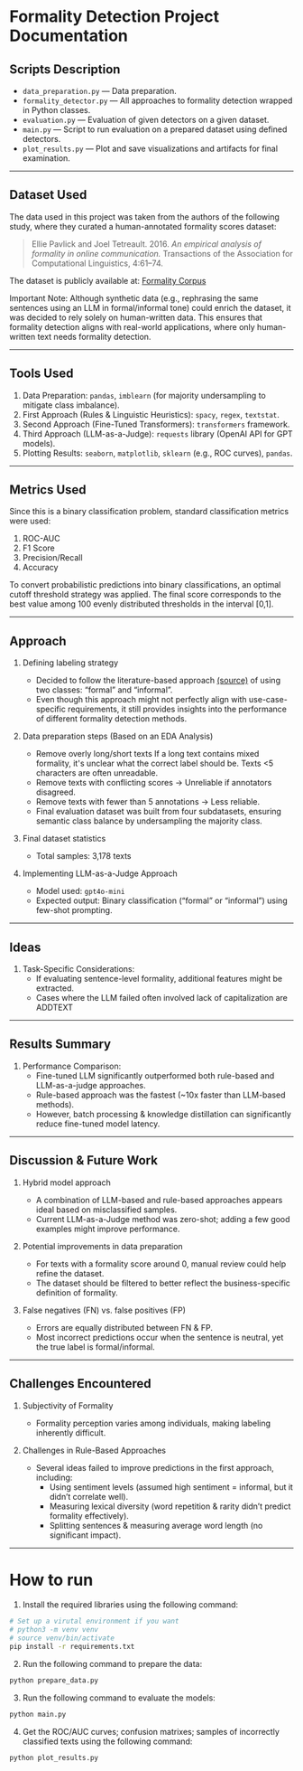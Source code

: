 # Formality Detection Project Documentation

## Scripts Description
<!-- [Github Repository](https://github.com/IgorFreik/Formality_Detection) -->
- `data_preparation.py` — Data preparation.
- `formality_detector.py` — All approaches to formality detection wrapped in Python classes.
- `evaluation.py` — Evaluation of given detectors on a given dataset.
- `main.py` — Script to run evaluation on a prepared dataset using defined detectors.
- `plot_results.py` — Plot and save visualizations and artifacts for final examination.

---

## Dataset Used

The data used in this project was taken from the authors of the following study, where they curated a human-annotated formality scores dataset:

> Ellie Pavlick and Joel Tetreault. 2016. *An empirical analysis of formality in online communication.* Transactions of the Association for Computational Linguistics, 4:61–74.

The dataset is publicly available at:
[Formality Corpus](http://www.seas.upenn.edu/~nlp/resources/formality-corpus.tgz)

Important Note: Although synthetic data (e.g., rephrasing the same sentences using an LLM in formal/informal tone) could enrich the dataset, it was decided to rely solely on human-written data. This ensures that formality detection aligns with real-world applications, where only human-written text needs formality detection.

---

## Tools Used
1. Data Preparation: `pandas`, `imblearn` (for majority undersampling to mitigate class imbalance).
2. First Approach (Rules & Linguistic Heuristics): `spacy`, `regex`, `textstat`.
3. Second Approach (Fine-Tuned Transformers): `transformers` framework.
4. Third Approach (LLM-as-a-Judge): `requests` library (OpenAI API for GPT models).
5. Plotting Results: `seaborn`, `matplotlib`, `sklearn` (e.g., ROC curves), `pandas`.

---

## Metrics Used

Since this is a binary classification problem, standard classification metrics were used:
1. ROC-AUC
2. F1 Score
3. Precision/Recall
4. Accuracy

To convert probabilistic predictions into binary classifications, an optimal cutoff threshold strategy was applied. The final score corresponds to the best value among 100 evenly distributed thresholds in the interval [0,1].

---

## Approach

1. Defining labeling strategy
    - Decided to follow the literature-based approach [(source)](https://arxiv.org/pdf/2204.08975) of using two classes: “formal” and “informal”.
    - Even though this approach might not perfectly align with use-case-specific requirements, it still provides insights into the performance of different formality detection methods.

2. Data preparation steps (Based on an EDA Analysis)
    - Remove overly long/short texts If a long text contains mixed formality, it's unclear what the correct label should be. Texts <5 characters are often unreadable.
    - Remove texts with conflicting scores → Unreliable if annotators disagreed.
    - Remove texts with fewer than 5 annotations → Less reliable.
    - Final evaluation dataset was built from four subdatasets, ensuring semantic class balance by undersampling the majority class.

3. Final dataset statistics
    - Total samples: 3,178 texts

4. Implementing LLM-as-a-Judge Approach
    - Model used: `gpt4o-mini`
    - Expected output: Binary classification (“formal” or “informal”) using few-shot prompting.

---

## Ideas

1. Task-Specific Considerations:
    - If evaluating sentence-level formality, additional features might be extracted.
    - Cases where the LLM failed often involved lack of capitalization are ADDTEXT
---

## Results Summary

1. Performance Comparison:
    - Fine-tuned LLM significantly outperformed both rule-based and LLM-as-a-judge approaches.
    - Rule-based approach was the fastest (~10x faster than LLM-based methods).
    - However, batch processing & knowledge distillation can significantly reduce fine-tuned model latency.

---

## Discussion & Future Work

1. Hybrid model approach
    - A combination of LLM-based and rule-based approaches appears ideal based on misclassified samples.
    - Current LLM-as-a-Judge method was zero-shot; adding a few good examples might improve performance.

2. Potential improvements in data preparation
    - For texts with a formality score around 0, manual review could help refine the dataset.
    - The dataset should be filtered to better reflect the business-specific definition of formality.

3. False negatives (FN) vs. false positives (FP)
    - Errors are equally distributed between FN & FP.
    - Most incorrect predictions occur when the sentence is neutral, yet the true label is formal/informal.
---

## Challenges Encountered

1. Subjectivity of Formality
    - Formality perception varies among individuals, making labeling inherently difficult.

2. Challenges in Rule-Based Approaches
    - Several ideas failed to improve predictions in the first approach, including:
        - Using sentiment levels (assumed high sentiment = informal, but it didn’t correlate well).
        - Measuring lexical diversity (word repetition & rarity didn’t predict formality effectively).
        - Splitting sentences & measuring average word length (no significant impact).

---

<!-- ## How to run and reproduce results

For instructions on running the project and reproducing the results, please refer to the GitHub repository’s README: -->


<!-- [GitHub Repository](https://github.com/IgorFreik/Formality_Detection) -->



# How to run

1. Install the required libraries using the following command:
```bash
# Set up a virutal environment if you want
# python3 -m venv venv
# source venv/bin/activate
pip install -r requirements.txt
```

2. Run the following command to prepare the data:
```bash
python prepare_data.py
```

3. Run the following command to evaluate the models:
```bash
python main.py
```

4. Get the ROC/AUC curves; confusion matrixes; samples of incorrectly classified texts using the following command:
```bash
python plot_results.py
```

